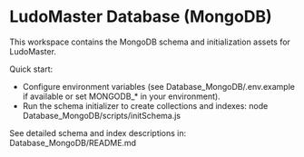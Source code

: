 # LudoMaster Database (MongoDB)

This workspace contains the MongoDB schema and initialization assets for LudoMaster.

Quick start:
- Configure environment variables (see Database_MongoDB/.env.example if available or set MONGODB_* in your environment).
- Run the schema initializer to create collections and indexes:
  node Database_MongoDB/scripts/initSchema.js

See detailed schema and index descriptions in:
Database_MongoDB/README.md